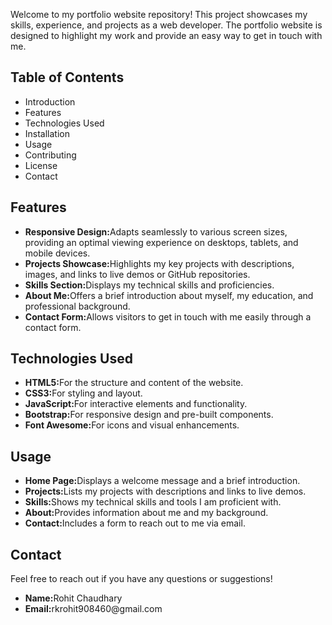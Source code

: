 Welcome to my portfolio website repository! This project showcases my skills, experience, and projects as a web developer. 
The portfolio website is designed to highlight my work and provide an easy way to get in touch with me.

<h2>Table of Contents</h2>
<ul>
  <li>Introduction</li>
   <li>Features</li>
   <li>Technologies Used</li>
   <li>Installation</li>
   <li>Usage</li>
   <li>Contributing</li>
   <li>License</li>
  <li>Contact</li>
</ul>
<h2>Features</h2>
<ul>
  <li><strong>Responsive Design:</strong>Adapts seamlessly to various screen sizes, providing an optimal viewing experience on desktops, tablets, and mobile devices.</li>
  <li><strong>Projects Showcase:</strong>Highlights my key projects with descriptions, images, and links to live demos or GitHub repositories.</li>
  <li><strong>Skills Section:</strong>Displays my technical skills and proficiencies.</li>
  <li><strong>About Me:</strong>Offers a brief introduction about myself, my education, and professional background.</li>
  <li><strong>Contact Form:</strong>Allows visitors to get in touch with me easily through a contact form.</li>
</ul>
<h2>Technologies Used</h2>
<ul>
  <li><strong>HTML5:</strong>For the structure and content of the website.</li>
  <li><strong>CSS3:</strong>For styling and layout.</li>
  <li><strong>JavaScript:</strong>For interactive elements and functionality.</li>
  <li><strong>Bootstrap:</strong>For responsive design and pre-built components.</li>
  <li><strong>Font Awesome:</strong>For icons and visual enhancements.</li>
</ul>
<h2>Usage</h2>
<ul>
  <li><strong>Home Page:</strong>Displays a welcome message and a brief introduction.</li>
  <li><strong>Projects:</strong>Lists my projects with descriptions and links to live demos.</li>
  <li><strong>Skills:</strong>Shows my technical skills and tools I am proficient with.</li>
  <li><strong>About:</strong>Provides information about me and my background.</li>
  <li><strong>Contact:</strong>Includes a form to reach out to me via email.</li>
</ul>
<h2>Contact</h2>
<p>Feel free to reach out if you have any questions or suggestions!</p>
<ul>
  <li><strong>Name:</strong>Rohit Chaudhary</li>
  <li><strong>Email:</strong>rkrohit908460@gmail.com</li>
</ul>
